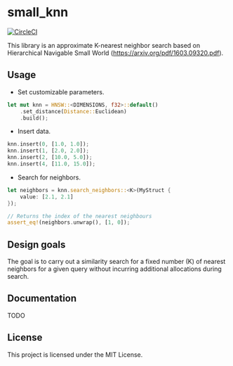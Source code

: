 # small_knn

[![CircleCI](https://circleci.com/gh/thaiMao/small_knn.svg?style=shield)](https://app.circleci.com/pipelines/github/thaiMao/small_knn)

This library is an approximate K-nearest neighbor search based on Hierarchical
Navigable Small World (https://arxiv.org/pdf/1603.09320.pdf).

## Usage

- Set customizable parameters.

```rust
let mut knn = HNSW::<DIMENSIONS, f32>::default()
    .set_distance(Distance::Euclidean)
    .build();
```

- Insert data.

```rust
knn.insert(0, [1.0, 1.0]);
knn.insert(1, [2.0, 2.0]);
knn.insert(2, [10.0, 5.0]);
knn.insert(4, [11.0, 15.0]);
```

- Search for neighbors.

```rust
let neighbors = knn.search_neighbors::<K>(MyStruct {
    value: [2.1, 2.1]
});

// Returns the index of the nearest neighbours
assert_eq!(neighbors.unwrap(), [1, 0]);
```

## Design goals

The goal is to carry out a similarity search for a fixed number (K) of nearest
neighbors for a given query without incurring additional allocations during
search.

## Documentation

TODO

## License

This project is licensed under the MIT License.
